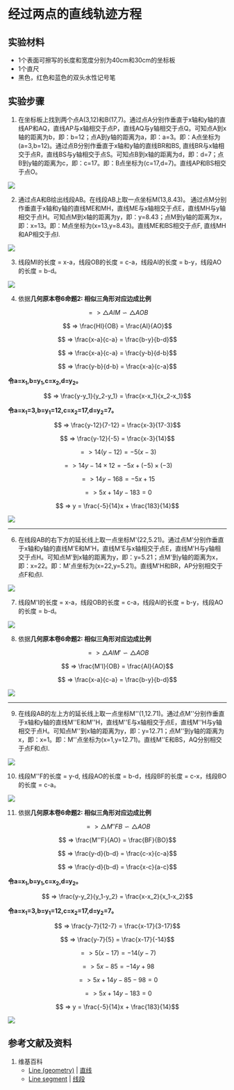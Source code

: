 # 经过两点的直线轨迹方程

## 实验材料

- 1个表面可擦写的长度和宽度分别为40cm和30cm的坐标板
- 1个直尺
- 黑色，红色和蓝色的双头水性记号笔

## 实验步骤

1. 在坐标板上找到两个点A(3,12)和B(17,7)。通过点A分别作垂直于x轴和y轴的直线AP和AQ，直线AP与x轴相交于点P，直线AQ与y轴相交于点Q。可知点A到x轴的距离为b，即：b=12；点A到y轴的距离为a，即：a=3。即：A点坐标为(a=3,b=12)。通过点B分别作垂直于x轴和y轴的直线BR和BS, 直线BR与x轴相交于点R，直线BS与y轴相交于点S。可知点B到x轴的距离为d，即：d=7；点B到y轴的距离为c，即：c=17。即：B点坐标为(c=17,d=7)。直线AP和BS相交于点O。

![](/images/函数和极限/在2维坐标纸上感受n个点组成了任意形状的轮廓/经过两点的直线轨迹方程/1a1.jpg)

2. 通过点A和B绘出线段AB。在线段AB上取一点坐标M(13,8.43)。
通过点M分别作垂直于x轴和y轴的直线ME和MH，直线ME与x轴相交于点E，直线MH与y轴相交于点H。可知点M到x轴的距离为y，即：y=8.43；点M到y轴的距离为x，即：x=13。即：M点坐标为(x=13,y=8.43)。直线ME和BS相交于点F, 直线MH和AP相交于点I.

![](/images/函数和极限/在2维坐标纸上感受n个点组成了任意形状的轮廓/经过两点的直线轨迹方程/1a2.jpg)

3. 线段MI的长度 = x-a，线段OB的长度 = c-a，线段AI的长度 = b-y，线段AO的长度 = b-d。

![](/images/函数和极限/在2维坐标纸上感受n个点组成了任意形状的轮廓/经过两点的直线轨迹方程/1a3.jpg)

4. 依据**几何原本卷6命题2: 相似三角形对应边成比例**

$$ => △AIM ∽ △AOB $$

$$ => \frac{HI}{OB} = \frac{AI}{AO}$$

$$ => \frac{x-a}{c-a} = \frac{b-y}{b-d}$$

$$ => \frac{x-a}{c-a} = \frac{y-b}{d-b}$$

$$ => \frac{y-b}{d-b} = \frac{x-a}{c-a}$$

**令a=x<sub>1</sub>,b=y<sub>1</sub>,c=x<sub>2</sub>,d=y<sub>2</sub>。**

$$ => \frac{y-y_1}{y_2-y_1} = \frac{x-x_1}{x_2-x_1}$$

**令a=x<sub>1</sub>=3,b=y<sub>1</sub>=12,c=x<sub>2</sub>=17,d=y<sub>2</sub>=7。**

$$ => \frac{y-12}{7-12} = \frac{x-3}{17-3}$$

$$ => \frac{y-12}{-5} = \frac{x-3}{14}$$

$$ => 14(y-12) = -5(x-3) $$

$$ => 14y-14×12 = -5x+(-5)×(-3) $$

$$ => 14y-168 = -5x+15 $$

$$ => 5x+14y-183 = 0 $$

$$ => y = \frac{-5}{14}x + \frac{183}{14}$$

![](/images/函数和极限/在2维坐标纸上感受n个点组成了任意形状的轮廓/经过两点的直线轨迹方程/1a4.jpg)

--------------------------------
6. 在线段AB的右下方的延长线上取一点坐标M</sup>'</sup>(22,5.21)。通过点M</sup>'</sup>分别作垂直于x轴和y轴的直线M</sup>'</sup>E和M</sup>'</sup>H，直线M</sup>'</sup>E与x轴相交于点E，直线M</sup>'</sup>H与y轴相交于点H。可知点M</sup>'</sup>到x轴的距离为y，即：y=5.21；点M</sup>'</sup>到y轴的距离为x，即：x=22。即：M</sup>'</sup>点坐标为(x=22,y=5.21)。直线M</sup>'</sup>H和BR，AP分别相交于点F和点I.

![](/images/函数和极限/在2维坐标纸上感受n个点组成了任意形状的轮廓/经过两点的直线轨迹方程/2a1.jpg)

7. 线段M</sup>'</sup>I的长度 = x-a，线段OB的长度 = c-a，线段AI的长度 = b-y，线段AO的长度 = b-d。

![](/images/函数和极限/在2维坐标纸上感受n个点组成了任意形状的轮廓/经过两点的直线轨迹方程/2a2.jpg)

8. 依据**几何原本卷6命题2: 相似三角形对应边成比例**

$$ => △AIM' ∽ △AOB $$

$$ => \frac{M'I}{OB} = \frac{AI}{AO}$$

$$ => \frac{x-a}{c-a} = \frac{b-y}{b-d}$$

![](/images/函数和极限/在2维坐标纸上感受n个点组成了任意形状的轮廓/经过两点的直线轨迹方程/2a3.jpg)

-------------------------------
9. 在线段AB的左上方的延长线上取一点坐标M</sup>''</sup>(1,12.71)。通过点M</sup>''</sup>分别作垂直于x轴和y轴的直线M</sup>''</sup>E和M</sup>''</sup>H，直线M</sup>''</sup>E与x轴相交于点E，直线M</sup>''</sup>H与y轴相交于点H。可知点M</sup>''</sup>到x轴的距离为y，即：y=12.71；点M</sup>''</sup>到y轴的距离为x，即：x=1。即：M</sup>''</sup>点坐标为(x=1,y=12.71)。直线M</sup>''</sup>E和BS，AQ分别相交于点F和点I.

![](/images/函数和极限/在2维坐标纸上感受n个点组成了任意形状的轮廓/经过两点的直线轨迹方程/3a1.jpg)

10. 线段M</sup>''</sup>F的长度 = y-d, 线段AO的长度 = b-d，线段BF的长度 = c-x，线段BO的长度 = c-a。

![](/images/函数和极限/在2维坐标纸上感受n个点组成了任意形状的轮廓/经过两点的直线轨迹方程/3a2.jpg)

11. 依据**几何原本卷6命题2: 相似三角形对应边成比例**

$$ => △M''FB ∽ △AOB $$

$$ => \frac{M''F}{AO} = \frac{BF}{BO}$$

$$ => \frac{y-d}{b-d} = \frac{c-x}{c-a}$$

$$ => \frac{y-d}{b-d} = \frac{x-c}{a-c}$$

**令a=x<sub>1</sub>,b=y<sub>1</sub>,c=x<sub>2</sub>,d=y<sub>2</sub>。**

$$ => \frac{y-y_2}{y_1-y_2} = \frac{x-x_2}{x_1-x_2}$$

**令a=x<sub>1</sub>=3,b=y<sub>1</sub>=12,c=x<sub>2</sub>=17,d=y<sub>2</sub>=7。**

$$ => \frac{y-7}{12-7} = \frac{x-17}{3-17}$$

$$ => \frac{y-7}{5} = \frac{x-17}{-14}$$

$$ => 5(x-17) = -14(y-7) $$

$$ => 5x-85 = -14y+98 $$

$$ => 5x+14y-85-98 = 0 $$

$$ => 5x+14y-183 = 0 $$

$$ => y = \frac{-5}{14}x + \frac{183}{14}$$

![](/images/函数和极限/在2维坐标纸上感受n个点组成了任意形状的轮廓/经过两点的直线轨迹方程/3a3.jpg)

## 参考文献及资料

1. 维基百科
	- [Line (geometry)](https://en.wikipedia.org/wiki/Line_(geometry)) | [直线](https://zh.wikipedia.org/wiki/%E7%9B%B4%E7%BA%BF) 
	- [Line segment](https://en.wikipedia.org/wiki/Line_segment) | [线段](https://zh.wikipedia.org/wiki/%E7%BA%BF%E6%AE%B5) 

